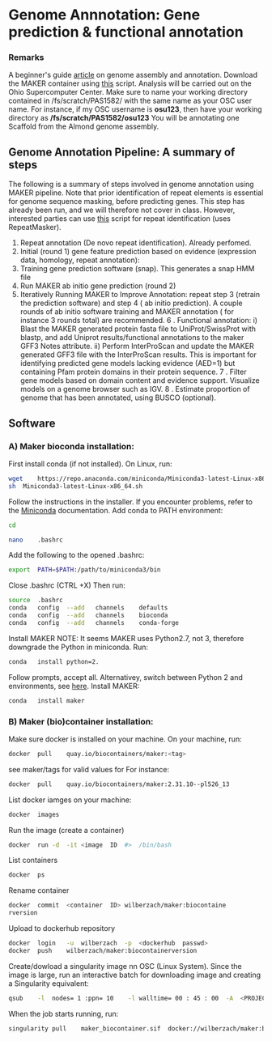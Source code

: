 
# Genome	Annnotation: Gene prediction & functional annotation


### Remarks
A beginner's guide [article](https://www.nature.com/articles/nrg3174) on genome assembly and annotation.
Download the MAKER container using [this](https://github.com/Wilber/Genome-Annotation/blob/master/makerContainerBuild.sh) script.
Analysis will be carried out on the Ohio Supercomputer Center. Make sure to name your working directory contained in /fs/scratch/PAS1582/ with the same name as your OSC user name. For instance, if my OSC username is **osu123**, then have your working directory as **/fs/scratch/PAS1582/osu123**
You will be annotating one Scaffold from the Almond genome assembly. 
## Genome	Annotation	Pipeline:	A summary	of	steps
The following is a summary	of	steps	involved	in	genome	annotation	using	MAKER pipeline. Note that prior identification of repeat elements is essential for genome sequence masking, before predicting genes. This step has already been run, and we will therefore not cover in class. However, interested parties can use [this](https://github.com/Wilber/Genome-Annotation/blob/master/repeat_identification.sh) script for repeat identification (uses RepeatMasker). 

1. Repeat	annotation	(De	novo repeat	identification). Already perfomed.
2. Initial	(round	1)	gene	feature	prediction	based	on	evidence
(expression	data,	homology,	repeat	annotation): 
3. Training	gene	prediction	software	(snap).	This	generates	a	snap
HMM	file
4. Run	MAKER	 ab	initio gene	prediction	(round	2)
5. Iteratively	Running	MAKER	to	Improve	Annotation:	repeat	step 3	(retrain	the	prediction	software)	and	step 4 ( ab	initio prediction).
A	couple	rounds	of	 ab	initio software	training	and	MAKER annotation	(	for	instance	3	rounds	total)	are	recommended.
6 .	Functional	annotation:
i)	Blast	the	MAKER	generated	protein	fasta	file	to
UniProt/SwissProt	with	blastp,	and	add	Uniprot results/functional	annotations	to	the	maker	GFF3	Notes
attribute.
ii)	Perform	InterProScan	and	update	the	MAKER	generated GFF3	file	with	the	InterProScan	results.	This	is	important	for identifying	predicted	gene	models	lacking	evidence	(AED=1)	but
containing	Pfam	protein	domains	in	their	protein	sequence.
7 .	Filter	gene	models	based	on	domain	content	and	evidence
support.	Visualize	models	on	a	genome	browser	such	as	IGV.
8 .	Estimate	proportion	of	genome	that	has	been	annotated,	using
BUSCO	(optional).

## Software

### A)	Maker	bioconda	installation:

First	install	conda	(if	not	installed).
On	Linux,	run:

```sh
wget	https://repo.anaconda.com/miniconda/Miniconda3-latest-Linux-x86_64.sh
sh	Miniconda3-latest-Linux-x86_64.sh
```
Follow	the	instructions	in	the	installer.	If	you	encounter	problems,	refer to	the	[Miniconda](https://conda.io/en/latest/miniconda.html) documentation.
Add	conda	to	PATH	environment:

```sh
cd
```

```sh
nano	.bashrc
```
Add	the	following	to	the	opened	.bashrc:
```sh
export	PATH=$PATH:/path/to/miniconda3/bin
```
Close	.bashrc	(CTRL	+X)
Then	run:
```sh
source	.bashrc
conda	config	--add	channels	defaults
conda	config	--add	channels	bioconda
conda	config	--add	channels	conda-forge
```
Install	MAKER
NOTE:	It	seems	MAKER	uses	Python2.7,	not	3,	therefore	downgrade	the
Python	in	miniconda.
Run:
```sh
conda	install	python=2.
```
Follow	prompts,	accept	all.	Alternativey,	switch	between	Python	2	and	environments,	see	[here](https://docs.anaconda.com/anaconda/user-guide/tasks/switch-environment/).
Install	MAKER:
```sh
conda	install	maker
```
### B)	Maker	(bio)container	installation:
Make	sure	docker	is	installed	on	your	machine. On	your	machine,	run:
```sh
docker	pull	quay.io/biocontainers/maker:<tag>
```
see	maker/tags for	valid	values	for	<tag>
For	instance:
```sh
docker	pull	quay.io/biocontainers/maker:2.31.10--pl526_13
```
List	docker	iamges	on	your	machine:
```sh
docker	images
```
Run	the	image	(create	a	container)
```sh
docker	run	-d	-it	<image	ID	#>	/bin/bash
```
List	containers
```sh
docker	ps
```
Rename	container
```sh
docker	commit	<container	ID>	wilberzach/maker:biocontaine
rversion
```
Upload	to	dockerhub	repository

```sh
docker	login	-u	wilberzach	-p	<dockerhub	passwd>
docker	push	wilberzach/maker:biocontainerversion
```
Create/dowload	a	singularity	image	nn	OSC	(Linux	System). Since	the	image	is	large,	run	an	interactive	batch	for	downloading image	and	creating	a	Singularity	equivalent:

```sh
qsub	-l	nodes= 1 :ppn= 10	 -l	walltime= 00 : 45 : 00 	-A	<PROJECT	ID>
```
When	the	job	starts	running,	run:
```sh
singularity	pull	maker_biocontainer.sif	docker://wilberzach/maker:biocontainerversion
```



